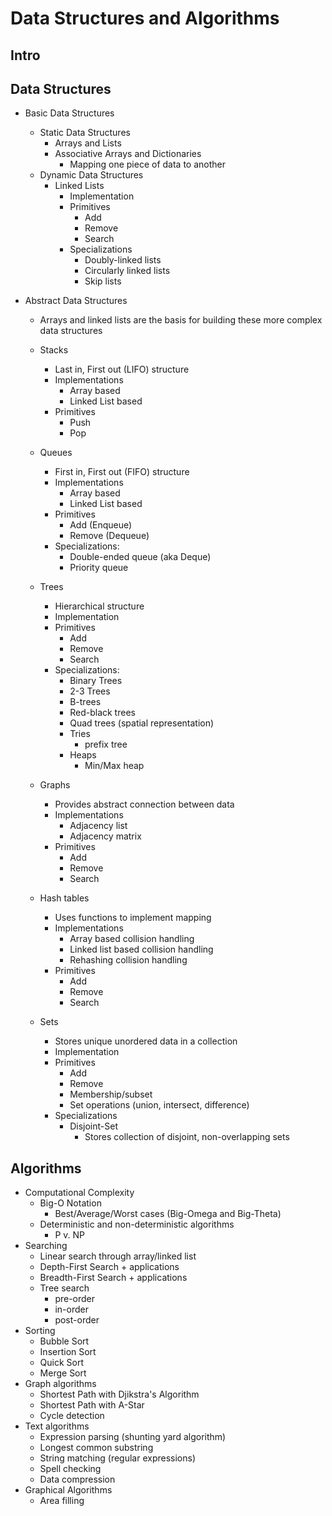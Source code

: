 # Data Structures and Algorithms

## Intro

## Data Structures

- Basic Data Structures
    - Static Data Structures
        - Arrays and Lists
        - Associative Arrays and Dictionaries
            - Mapping one piece of data to another
    - Dynamic Data Structures
        - Linked Lists
            - Implementation
            - Primitives
                - Add
                - Remove
                - Search
            - Specializations
                - Doubly-linked lists
                - Circularly linked lists
                - Skip lists

- Abstract Data Structures
    - Arrays and linked lists are the basis for building these more complex data structures

    - Stacks
        - Last in, First out (LIFO) structure
        - Implementations
            - Array based
            - Linked List based
        - Primitives
            - Push
            - Pop
    - Queues
        - First in, First out (FIFO) structure
        - Implementations
            - Array based
            - Linked List based
        - Primitives
            - Add (Enqueue)
            - Remove (Dequeue)
        - Specializations:
            - Double-ended queue (aka Deque)
            - Priority queue
    - Trees
        - Hierarchical structure
        - Implementation
        - Primitives
            - Add
            - Remove
            - Search
        - Specializations:
            - Binary Trees
            - 2-3 Trees
            - B-trees
            - Red-black trees
            - Quad trees (spatial representation)
            - Tries
                - prefix tree
            - Heaps
              - Min/Max heap
    - Graphs
        - Provides abstract connection between data
        - Implementations
            - Adjacency list
            - Adjacency matrix
        - Primitives
            - Add
            - Remove
            - Search
    - Hash tables
        - Uses functions to implement mapping
        - Implementations
            - Array based collision handling
            - Linked list based collision handling
            - Rehashing collision handling
        - Primitives
            - Add
            - Remove
            - Search
    - Sets
        - Stores unique unordered data in a collection
        - Implementation
        - Primitives
            - Add
            - Remove
            - Membership/subset
            - Set operations (union, intersect, difference)
        - Specializations
            - Disjoint-Set
                - Stores collection of disjoint, non-overlapping sets


## Algorithms

- Computational Complexity
    - Big-O Notation
        - Best/Average/Worst cases (Big-Omega and Big-Theta)
    - Deterministic and non-deterministic algorithms
        - P v. NP
- Searching
    - Linear search through array/linked list
    - Depth-First Search + applications
    - Breadth-First Search + applications
    - Tree search
      - pre-order
      - in-order
      - post-order
- Sorting
    - Bubble Sort
    - Insertion Sort
    - Quick Sort
    - Merge Sort
- Graph algorithms
    - Shortest Path with Djikstra's Algorithm
    - Shortest Path with A-Star
    - Cycle detection
- Text algorithms
    - Expression parsing (shunting yard algorithm)
    - Longest common substring
    - String matching (regular expressions)
    - Spell checking
    - Data compression
- Graphical Algorithms
    - Area filling
